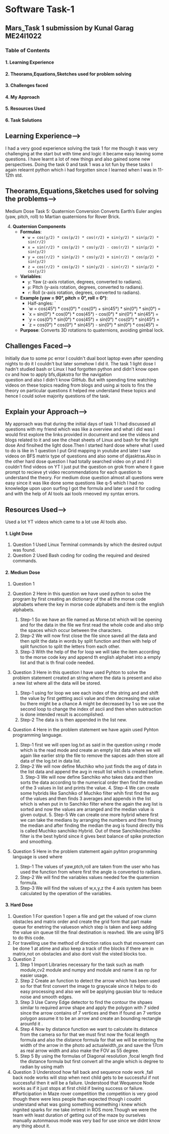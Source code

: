 # Software Task-1
## Mars_Task 1 submission by Kunal Garag ME24I1022
### **Table of Contents** 
#### 1. Learning Experience
#### 2. Theorams,Equations,Sketches used for problem solving
#### 3. Challenges faced
#### 4. My Approach
#### 5. Resources Used
#### 6. Task Solutions
## Learning Experience-->
  I had a very good experience solving the task 1 for me though it was very challenging at the start but with time and logic it became easy leaving some questions.
  I have learnt a lot of new things and also gained some new perspectives. Doing the task 0 and task 1 was a lot fun by these tasks I again relearnt python which     i had forgotten since I learned when I was in 11-12th std.
## Theorams,Equations,Sketches used for solving the problems-->
Medium Dose Task 5: Quaternion Conversion
Converts Earth’s Euler angles (yaw, pitch, roll) to Martian quaternions for Rover Brick.

4. **Quaternion Components**  
   - **Formulas**:  
     - `w = cos(y/2) * cos(p/2) * cos(r/2) + sin(y/2) * sin(p/2) * sin(r/2)`  
     - `x = sin(r/2) * cos(p/2) * cos(y/2) - cos(r/2) * sin(p/2) * sin(y/2)`  
     - `y = cos(r/2) * sin(p/2) * cos(y/2) + sin(r/2) * cos(p/2) * sin(y/2)`  
     - `z = cos(r/2) * cos(p/2) * sin(y/2) - sin(r/2) * sin(p/2) * cos(y/2)`  
   - **Variables**:  
     - `y`: Yaw (z-axis rotation, degrees, converted to radians).  
     - `p`: Pitch (y-axis rotation, degrees, converted to radians).  
     - `r`: Roll (x-axis rotation, degrees, converted to radians).  
   - **Example (yaw = 90°, pitch = 0°, roll = 0°)**:  
     - Half-angles: `  
     - `w = cos(45°) * cos(0°) * cos(0°) + sin(45°) * sin(0°) * sin(0°) =
     - `x = sin(0°) * cos(0°) * cos(45°) - cos(0°) * sin(0°) * sin(45°) = 
     - `y = cos(0°) * sin(0°) * cos(45°) + sin(0°) * cos(0°) * sin(45°) = 
     - `z = cos(0°) * cos(0°) * sin(45°) - sin(0°) * sin(0°) * cos(45°) = 
   - **Purpose**: Converts 3D rotations to quaternions, avoiding gimbal lock.

## Challenges Faced-->
  Initially due to some pc error I couldn't dual boot laptop even after spending nights to do it I couldn't but later somehow I did it.
    The task 1 light dose I hadn't studied bash or Linux  I had forgotten python and didn't know open cv and how to apply bfs,dijakstra for the navigation       
    question and also I didn't know GitHub. But with spending time watching videos on these topics reading from blogs and using ai tools to fins the theory on         particular questions it helped me understand these topics and hence I could solve majority questions of the task.
## Explain your Approach-->
   My approach was that during the initial days of task 1 I had discussed all questions with my friend which was like a overview and what i did was I would           first explore the links provided in document and see the videos and blogs related to it and see the cheat sheets of Linux and bash for the light dose
    And finsihed the light dose.Then I started hard dose where what I used to do is like in 1 question I put Grid mapping in youtube  and later I saw videos on        BFS matrix type of questions and also some of dijasktras.Also in the other hard dose question I had totally searched video on yt and if I couldn't find videos      on YT I just put the question  on grok from where it gave prompt to recieve yt video recommendations for each question to understand the theory. For medium       dose question almost all questions were easy since it was like done some questions like q-5 which I had no knowledge upon upon surfing I got the formula and       later used it for coding and with the help of AI tools aai tools rmeoved my syntax errors.
## Resources Used-->
  Used a lot YT videos which came to a lot use AI tools also.
#### 1. Light Dose
  1. Question 1
     Used Linux Terminal commands by which the desired output was found.
  2. Question 2
     Used Bash coding for coding the required and desired commands. 
 #### 2. Medium Dose
  1. Question 1
       
  2. Question 2
             Here in this question we have used python to solve the program by first creating an dictionary of the all the               morse code alphabets where the key in morse code alphabets and item is the english alphabets.
     1. Step-1 So we have an file named as Morse.txt which will be opening and for the data in the file we first read the                  whole code and also strip the spaces which occur between the characters.
     2. Step-2 We will now first close the file since saved all the data and then split the data in words by split function                 and then with help of split function to split the letters from each other.
     3. Step-3 With the help of the for loop we will take the item according to the morse code key and append th english                   alphabet into a empty list and that is th final code needed.
     
  3. Question 3
           Here in this question I have used Pyhton to solve the problem statement created an string where the data is present and also a new list where all the data will be stored.
     1. Step-1
         using for loop we see each index of the string and and shift the value by first gettting ascii value and then               decreasing the value bu there might be a chance A might be decreased by 1 so we use the second loop to change           the index of ascii and then when subtraction is done intended result is accomplished.
     2. Step-2
         The data is is then appended in the list new.
  4. Question 4
         Here in the problem statement we have again used Pyhton programming language.
       1. Step-1
         first we will open log.txt as said in the question using r mode which is the read mode and create an empty list data where we will again like earlier strip the file to remove the sapces adn then store all data of the log.txt in data list.
        2. Step-2
          We will now define Muchiko who just finds the avg of data in the list data and append the avg in result list which is created before.
         3. Step-3
           We will now define Sanchiko who takes data and then sorts the data according to the numerical order then find the median of the 3 values in list and prints the value.
          4. Step-4
            We can create some hybrids like Sanchiko of Muchiko filter whih first find the avg of the values and then finds 3 averages and appends in the list which is when put in to Sanchiko filter where the again the avg list is sorted and now the values are arranged and the median value is given output.
          5. Step-5
             We can  create one more hybrid where first we can take the medians by arranging the numbers and then finsing the median and after finding the median the avg is found directly this is called Muchiko sanchiiko Hybrid.
     Out of these Sanchiko(muchiko filter is the best hybrid since it gives best balance of spike protection and smoothing.
  5. Question 5
         Here in the problem statement again pyhton programming language is used where
     1. Step-1
       The values of yaw,ptch,roll are taken from the user who has used the function from where first the angle is converted to radians.
     2. Step-2
       We will find the variables values needed foe the quaternion formula.
     3. Step-3
       We will find the values of w,x,y,z the 4 axis system has been calculated by the operation of the                 variables.
     
      
  #### 3. Hard Dose
  1. Question 1 For question 1 open a file and get the valued of row clumn obstacles and matrix order and create the grid form that part make queue for enetring the valueson which step is taken and keep adding the value sin queue till the final destination is reavhed. We are using BFS to do this code.
  2. For travelling use the method of direction ratios such that movement can be done 1 at atime and also keep a track of the blocks if there are in matrix,not on obstacles and also dont visit the visted blocks too.
  3. Question 2
     1. Step 1
        Import Libraries necessary for the task such as math module,cv2 module and numpy and module and name it as np for easier usage.
      2. Step 2
         Create an function to detect the arrow which has been used so for that first convert the image to grayscale since it helps to do easy processing and also we will be applying gausian blur to reduce noise and smooth edges.
      3. Step 3
           Use Canny Edge detector to find the contour the shpaes similar to required arrow shape and apply the polygon with 7 sided since the arrow contains of 7 vertices and then if found an 7 vertice polygon assume it to be an arrow and create an bounding rectangle arounfd it .
      4. Step 4
            Now by distance function we want to calculate its distance from the camera so for that we must first now the focal length formula and also the distance formula for that we will be entering the width of the arrow in the photo ad actualwidth_px and save the 17cm as real arrow width and also make the FOV as 55 degree.
       5. Step 5
              By using the formulas of Diagonal resolution ,focal length find the distance formula but first convert all the angle which is degree to radian by using math 
  4. Question 3
           Understood how fall back and sequence node work ,fall back node works will stop when next child gets to be successful if not successful then it will be a failure.
           Understood that Wequence Node works as if it just stops at first child if bwing success or failure.
#Participation in Maze rover competition
the competition is very good though there were less people than expected though i coudnt understand what was going something womething i knew which ingnited sparks for me take inrtrest in ROS more.Though we were the team with least duration of getting out of the maze by ourselves manually autonmaous mode was very bad for use since we didnt know any thing about it.

